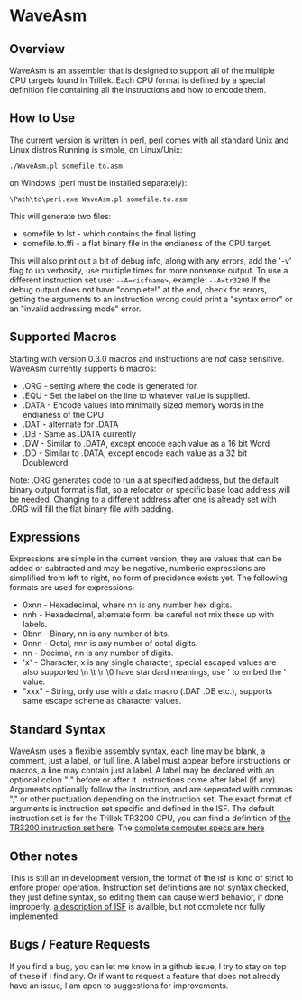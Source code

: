 WaveAsm
====

Overview
----

WaveAsm is an assembler that is designed to support all of the multiple CPU targets found in Trillek.
Each CPU format is defined by a special definition file containing all the instructions and how to encode them.

How to Use
----

The current version is written in perl, perl comes with all standard Unix and Linux distros
Running is simple, on Linux/Unix:

	./WaveAsm.pl somefile.to.asm

on Windows (perl must be installed separately):

	\Path\to\perl.exe WaveAsm.pl somefile.to.asm

This will generate two files:
 - somefile.to.lst - which contains the final listing.
 - somefile.to.ffi - a flat binary file in the endianess of the CPU target.

This will also print out a bit of debug info, along with any errors, add the '-v' flag to up verbosity, use multiple times for more nonsense output.
To use a different instruction set use:  `--A=<isfname>`, example: `--A=tr3200`
If the debug output does not have "complete!" at the end, check for errors, getting the arguments to an instruction wrong could print a "syntax error" or an "invalid addressing mode" error.

Supported Macros
----
Starting with version 0.3.0 macros and instructions are *not* case sensitive.
WaveAsm currently supports 6 macros:
 - .ORG - setting where the code is generated for.
 - .EQU - Set the label on the line to whatever value is supplied.
 - .DATA - Encode values into minimally sized memory words in the endianess of the CPU
 - .DAT - alternate for .DATA
 - .DB - Same as .DATA currently
 - .DW - Similar to .DATA, except encode each value as a 16 bit Word
 - .DD - Similar to .DATA, except encode each value as a 32 bit Doubleword

Note:
.ORG generates code to run a at specified address, but the default binary output format is flat, so a relocator or specific base load address will be needed.
Changing to a different address after one is already set with .ORG will fill the flat binary file with padding.

Expressions
----
Expressions are simple in the current version, they are values that can be added or subtracted and may be negative, numberic expressions are simplified from left to right, no form of precidence exists yet.
The following formats are used for expressions:
 - 0xnn - Hexadecimal, where nn is any number hex digits.
 - nnh - Hexadecimal, alternate form, be careful not mix these up with labels.
 - 0bnn - Binary, nn is any number of bits.
 - 0nnn - Octal, nnn is any number of octal digits.
 - nn - Decimal, nn is any number of digits.
 - 'x' - Character, x is any single character, special escaped values are also supported \n \t \r \0 have standard meanings, use \' to embed the ' value.
 - "xxx" - String, only use with a data macro (.DAT .DB etc.), supports same escape scheme as character values.

Standard Syntax
----
WaveAsm uses a flexible assembly syntax, each line may be blank, a comment, just a label, or full line.
A label must appear before instructions or macros, a line may contain just a label.
A label may be declared with an optional colon ":" before or after it.
Instructions come after label (if any).
Arguments optionally follow the instruction, and are seperated with commas "," or other puctuation depending on the instruction set.
The exact format of arguments is instruction set specific and defined in the ISF.
The default instruction set is for the Trillek TR3200 CPU,
you can find a definition of [the TR3200 instruction set here](https://github.com/trillek-team/trillek-computer/blob/master/TR3200.md).
The [complete computer specs are here](https://github.com/trillek-team/trillek-computer/)

Other notes
----
This is still an in development version, the format of the isf is kind of strict to enfore proper operation.
Instruction set definitions are not syntax checked, they just define syntax, so editing them can cause wierd behavior, if done improperly, [a description of ISF](ISF.md) is availble, but not complete nor fully implemented.

Bugs / Feature Requests
----
If you find a bug, you can let me know in a github issue, I try to stay on top of these if I find any.
Or if want to request a feature that does not already have an issue, I am open to suggestions for improvements.

